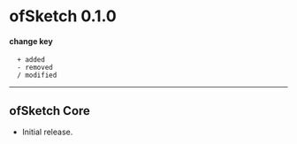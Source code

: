 ofSketch 0.1.0
========
 
#### change key  
	  + added  
	  - removed  
	  / modified  

------------------------------------------------------------------------------

ofSketch Core
----
+ Initial release.
